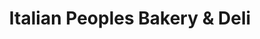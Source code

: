 ---
title: "Italian Peoples Bakery & Deli"
url: /trenton/italian-peoples-bakery-and-deli/
shop: bakery
---
